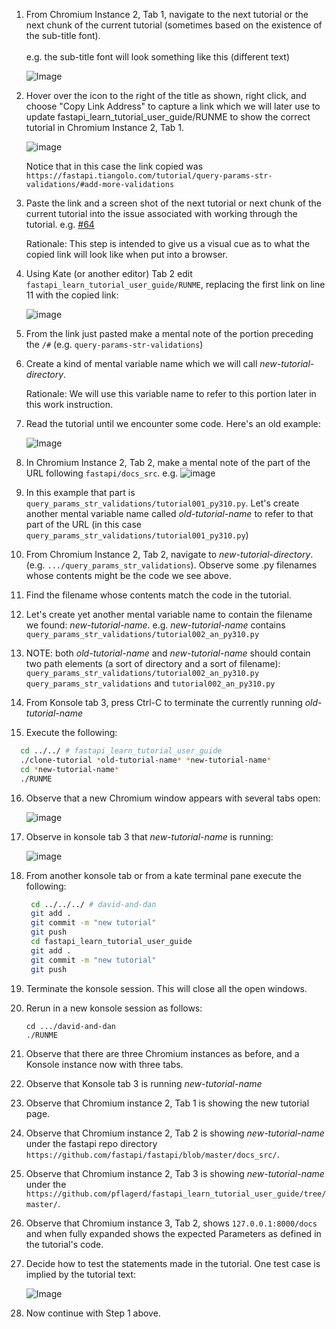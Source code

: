 1. From Chromium Instance 2, Tab 1, navigate to the next tutorial or the next chunk of the current tutorial (sometimes based on the existence of the sub-title font).
     <br><br>e.g. the sub-title font will look something like this (different text)

     ![Image](https://github.com/user-attachments/assets/87a516aa-6cf3-4bd5-a5a3-f9e01148cadb)

2. Hover over the icon to the right of the title as shown, right click, and choose "Copy Link Address" to capture a link which we will later use to update fastapi_learn_tutorial_user_guide/RUNME to show the correct tutorial in Chromium Instance 2, Tab 1.

   ![image](https://github.com/user-attachments/assets/c0e91164-3fb3-404e-8c75-0231a503e352)

   Notice that in this case the link copied was `https://fastapi.tiangolo.com/tutorial/query-params-str-validations/#add-more-validations`

3. Paste the link and a screen shot of the next tutorial or next chunk of the current tutorial into the issue associated with working through the tutorial. e.g. [#64](https://github.com/pflagerd/fastapi_learn_tutorial_user_guide/issues/64)

   Rationale: This step is intended to give us a visual cue as to what the copied link will look like when put into a browser.

4. Using Kate (or another editor) Tab 2 edit `fastapi_learn_tutorial_user_guide/RUNME`, replacing the first link on line 11 with the copied link:

   ![image](https://github.com/user-attachments/assets/da7f2b20-b8ce-4584-88f4-3982b54f4575)
   
5. From the link just pasted make a mental note of the portion preceding the `/#` (e.g. `query-params-str-validations`)
  
6. Create a kind of mental variable name which we will call *new-tutorial-directory*.
  
   Rationale: We will use this variable name to refer to this portion later in this work instruction.

7. Read the tutorial until we encounter some code. Here's an old example:

     ![Image](https://github.com/user-attachments/assets/eab3c212-b07c-4818-a331-6033fd0af548)

8. In Chromium Instance 2, Tab 2, make a mental note of the part of the URL following `fastapi/docs_src`. e.g.
   ![image](https://github.com/user-attachments/assets/d66aaa2f-588b-4d68-85aa-65545b894325)

9. In this example that part is `query_params_str_validations/tutorial001_py310.py`.  Let's create another mental variable name called *old-tutorial-name* to refer to that part of the URL (in this case `query_params_str_validations/tutorial001_py310.py`)
10. From Chromium Instance 2, Tab 2, navigate to *new-tutorial-directory*. (e.g. `.../query_params_str_validations`).  Observe some .py filenames whose contents might be the code we see above.
11. Find the filename whose contents match the code in the tutorial.
12. Let's create yet another mental variable name to contain the filename we found: *new-tutorial-name*.  e.g. *new-tutorial-name* contains `query_params_str_validations/tutorial002_an_py310.py`
13. NOTE: both *old-tutorial-name* and *new-tutorial-name* should contain two path elements (a sort of directory and a sort of filename): `query_params_str_validations/tutorial002_an_py310.py` `query_params_str_validations` and `tutorial002_an_py310.py`    
14.  From Konsole tab 3, press Ctrl-C to terminate the currently running *old-tutorial-name*
15.  Execute the following:
   ``` bash
     cd ../../ # fastapi_learn_tutorial_user_guide
     ./clone-tutorial *old-tutorial-name* *new-tutorial-name*
     cd *new-tutorial-name*
     ./RUNME
   ```
16. Observe that a new Chromium window appears with several tabs open:

     ![image](https://github.com/user-attachments/assets/b5097f1c-88b4-43a7-b31f-c56b0d0917ae)

17. Observe in konsole tab 3 that *new-tutorial-name* is running:

     ![image](https://github.com/user-attachments/assets/da4811c9-3576-47e0-9b4b-015b23fe2bfb)

18. From another konsole tab or from a kate terminal pane execute the following:
    ```bash
     cd ../../../ # david-and-dan
     git add .
     git commit -m "new tutorial"
     git push
     cd fastapi_learn_tutorial_user_guide
     git add .
     git commit -m "new tutorial"
     git push
    ```
19. Terminate the konsole session. This will close all the open windows.
20. Rerun in a new konsole session as follows:
    ```
    cd .../david-and-dan
    ./RUNME
    ```
21. Observe that there are three Chromium instances as before, and a Konsole instance now with three tabs.
22. Observe that Konsole tab 3 is running *new-tutorial-name*
23. Observe that Chromium instance 2, Tab 1 is showing the new tutorial page.
24. Observe that Chromium instance 2, Tab 2 is showing *new-tutorial-name* under the fastapi repo directory `https://github.com/fastapi/fastapi/blob/master/docs_src/`.
25. Observe that Chromium instance 2, Tab 3 is showing *new-tutorial-name* under the `https://github.com/pflagerd/fastapi_learn_tutorial_user_guide/tree/master/`.
26. Observe that Chromium instance 3, Tab 2, shows `127.0.0.1:8000/docs` and when fully expanded shows the expected Parameters as defined in the tutorial's code.
27. Decide how to test the statements made in the tutorial. One test case is implied by the tutorial text:

     ![Image](https://github.com/user-attachments/assets/606eb18d-4328-40dd-94ea-e976e1aede61)

28. Now continue with Step 1 above.
